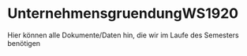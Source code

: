 # UnternehmensgruendungWS1920
Hier können alle Dokumente/Daten hin, die wir im Laufe des Semesters benötigen
